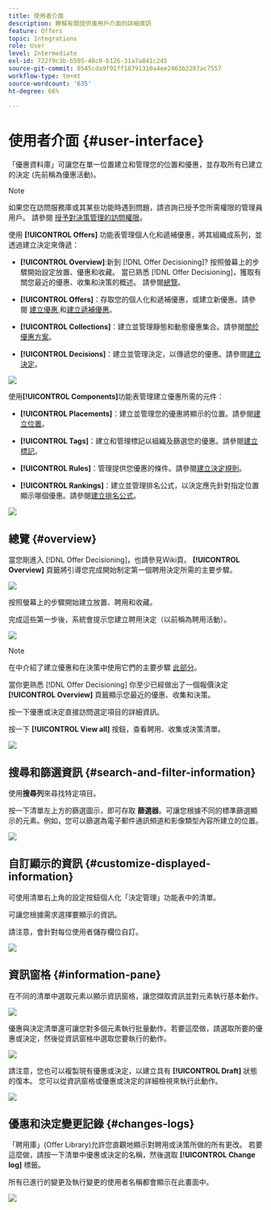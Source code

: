 ```yaml
---
title: 使用者介面
description: 瞭解有關提供庫用戶介面的詳細資訊
feature: Offers
topic: Integrations
role: User
level: Intermediate
exl-id: 722f9c3b-b505-48c0-b126-31a7a841c245
source-git-commit: 0545cda9f91ff18791310a4ee2463b2287ac7557
workflow-type: tm+mt
source-wordcount: '635'
ht-degree: 66%

---
```


# 使用者介面 {#user-interface}

「優惠資料庫」可讓您在單一位置建立和管理您的位置和優惠，並存取所有已建立的決定 (先前稱為優惠活動)。

>[!NOTE]
>
>如果您在訪問服務庫或其某些功能時遇到問題，請咨詢已授予您所需權限的管理員用戶。 請參閱 [授予對決策管理的訪問權限](starting-offer-decisioning.md#granting-acess-to-decision-management)。

使用 **[!UICONTROL Offers]** 功能表管理個人化和遞補優惠，將其組織成系列，並透過建立決定來傳遞：

* **[!UICONTROL Overview]**:新到 [!DNL Offer Decisioning]? 按照螢幕上的步驟開始設定放置、優惠和收藏。 當已熟悉 [!DNL Offer Decisioning]，獲取有關您最近的優惠、收集和決策的概述。 請參閱[總覽](#overview)。

* **[!UICONTROL Offers]**：存取您的個人化和遞補優惠，或建立新優惠。請參閱 [建立優惠 ](../offer-library/creating-personalized-offers.md)和[建立遞補優惠](../offer-library/creating-fallback-offers.md)。

* **[!UICONTROL Collections]**：建立並管理靜態和動態優惠集合。請參閱[關於優惠方案](../offer-library/creating-collections.md)。

* **[!UICONTROL Decisions]**：建立並管理決定，以傳遞您的優惠。請參閱[建立決定](../offer-activities/create-offer-activities.md)。

![](../../assets/offers_menu.png)

使用&#x200B;**[!UICONTROL Components]**&#x200B;功能表管理建立優惠所需的元件：

* **[!UICONTROL Placements]**：建立並管理您的優惠將顯示的位置。請參閱[建立位置](../offer-library/creating-placements.md)。

* **[!UICONTROL Tags]**：建立和管理標記以組織及篩選您的優惠。請參閱[建立標記](../offer-library/creating-tags.md)。

* **[!UICONTROL Rules]**：管理提供您優惠的條件。請參閱[建立決定規則](../offer-library/creating-decision-rules.md)。

* **[!UICONTROL Rankings]**：建立並管理排名公式，以決定應先針對指定位置顯示哪個優惠。請參閱[建立排名公式](../offer-library/create-ranking-formulas.md)。

![](../../assets/offer_activities.png)

## 總覽 {#overview}

當您剛進入 [!DNL Offer Decisioning]，也請參見Wiki頁。 **[!UICONTROL Overview]** 頁籤將引導您完成開始制定第一個聘用決定所需的主要步驟。

![](../../assets/overview_onboarding.png)

按照螢幕上的步驟開始建立放置、聘用和收藏。

完成這些第一步後，系統會提示您建立聘用決定（以前稱為聘用活動）。

![](../../assets/overview_collection-created.png)

>[!NOTE]
>
>在中介紹了建立優惠和在決策中使用它們的主要步驟 [此部分](../offer-library/key-steps.md)。

當你更熟悉 [!DNL Offer Decisioning] 你至少已經做出了一個報價決定 **[!UICONTROL Overview]** 頁籤顯示您最近的優惠、收集和決策。

按一下優惠或決定直接訪問選定項目的詳細資訊。

按一下 **[!UICONTROL View all]** 按鈕，查看聘用、收集或決策清單。

![](../../assets/overview_view-all.png)

## 搜尋和篩選資訊 {#search-and-filter-information}

使用&#x200B;**搜尋列**&#x200B;來尋找特定項目。

按一下清單左上方的篩選圖示，即可存取 **篩選器**。可讓您根據不同的標準篩選顯示的元素。例如，您可以篩選為電子郵件通訊頻道和影像類型內容所建立的位置。

![](../../assets/filters.png)

## 自訂顯示的資訊 {#customize-displayed-information}

可使用清單右上角的設定按鈕個人化「決定管理」功能表中的清單。

可讓您根據需求選擇要顯示的資訊。

請注意，會針對每位使用者儲存欄位自訂。

![](../../assets/columns.png)

## 資訊窗格 {#information-pane}

在不同的清單中選取元素以顯示資訊窗格，讓您擷取資訊並對元素執行基本動作。

![](../../assets/information-pane.png)

優惠與決定清單還可讓您對多個元素執行批量動作。若要這麼做，請選取所要的優惠或決定，然後從資訊窗格中選取您要執行的動作。

![](../../assets/bulk-actions.png)

請注意，您也可以複製現有優惠或決定，以建立具有 **[!UICONTROL Draft]** 狀態的復本。 您可以從資訊窗格或優惠或決定的詳細檢視來執行此動作。

![](../../assets/duplicate-offer.png)

## 優惠和決定變更記錄 {#changes-logs}

「聘用庫」(Offer Library)允許您直觀地顯示對聘用或決策所做的所有更改。 若要這麼做，請按一下清單中優惠或決定的名稱，然後選取 **[!UICONTROL Change log]** 標籤。

所有已進行的變更及執行變更的使用者名稱都會顯示在此畫面中。

![](../../assets/change-logs.png)
